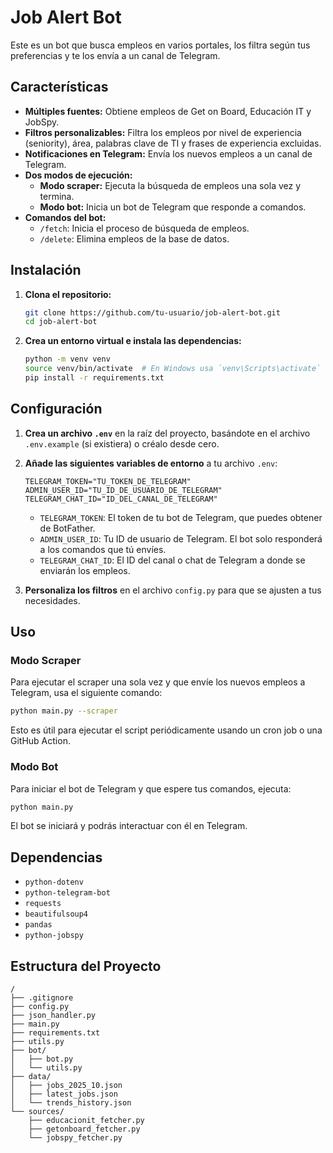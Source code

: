 # Job Alert Bot

Este es un bot que busca empleos en varios portales, los filtra según tus preferencias y te los envía a un canal de Telegram.

## Características

- **Múltiples fuentes:** Obtiene empleos de Get on Board, Educación IT y JobSpy.
- **Filtros personalizables:** Filtra los empleos por nivel de experiencia (seniority), área, palabras clave de TI y frases de experiencia excluidas.
- **Notificaciones en Telegram:** Envía los nuevos empleos a un canal de Telegram.
- **Dos modos de ejecución:**
    - **Modo scraper:** Ejecuta la búsqueda de empleos una sola vez y termina.
    - **Modo bot:** Inicia un bot de Telegram que responde a comandos.
- **Comandos del bot:**
    - `/fetch`: Inicia el proceso de búsqueda de empleos.
    - `/delete`: Elimina empleos de la base de datos.

## Instalación

1.  **Clona el repositorio:**
    ```bash
    git clone https://github.com/tu-usuario/job-alert-bot.git
    cd job-alert-bot
    ```

2.  **Crea un entorno virtual e instala las dependencias:**
    ```bash
    python -m venv venv
    source venv/bin/activate  # En Windows usa `venv\Scripts\activate`
    pip install -r requirements.txt
    ```

## Configuración

1.  **Crea un archivo `.env`** en la raíz del proyecto, basándote en el archivo `.env.example` (si existiera) o créalo desde cero.

2.  **Añade las siguientes variables de entorno** a tu archivo `.env`:
    ```
    TELEGRAM_TOKEN="TU_TOKEN_DE_TELEGRAM"
    ADMIN_USER_ID="TU_ID_DE_USUARIO_DE_TELEGRAM"
    TELEGRAM_CHAT_ID="ID_DEL_CANAL_DE_TELEGRAM"
    ```
    - `TELEGRAM_TOKEN`: El token de tu bot de Telegram, que puedes obtener de BotFather.
    - `ADMIN_USER_ID`: Tu ID de usuario de Telegram. El bot solo responderá a los comandos que tú envíes.
    - `TELEGRAM_CHAT_ID`: El ID del canal o chat de Telegram a donde se enviarán los empleos.

3.  **Personaliza los filtros** en el archivo `config.py` para que se ajusten a tus necesidades.

## Uso

### Modo Scraper

Para ejecutar el scraper una sola vez y que envíe los nuevos empleos a Telegram, usa el siguiente comando:

```bash
python main.py --scraper
```

Esto es útil para ejecutar el script periódicamente usando un cron job o una GitHub Action.

### Modo Bot

Para iniciar el bot de Telegram y que espere tus comandos, ejecuta:

```bash
python main.py
```

El bot se iniciará y podrás interactuar con él en Telegram.

## Dependencias

- `python-dotenv`
- `python-telegram-bot`
- `requests`
- `beautifulsoup4`
- `pandas`
- `python-jobspy`

## Estructura del Proyecto

```
/
├── .gitignore
├── config.py
├── json_handler.py
├── main.py
├── requirements.txt
├── utils.py
├── bot/
│   ├── bot.py
│   └── utils.py
├── data/
│   ├── jobs_2025_10.json
│   ├── latest_jobs.json
│   └── trends_history.json
└── sources/
    ├── educacionit_fetcher.py
    ├── getonboard_fetcher.py
    └── jobspy_fetcher.py
```
